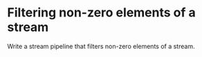 # Filtering non-zero elements of a stream
Write a stream pipeline that filters non-zero elements of a stream.
